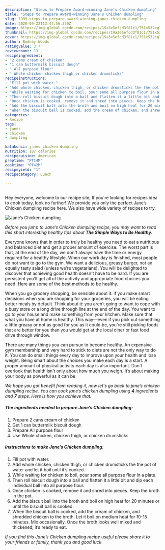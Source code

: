 ```yaml
---
description: "Steps to Prepare Award-winning Jane’s Chicken dumpling"
title: "Steps to Prepare Award-winning Jane’s Chicken dumpling"
slug: 1999-steps-to-prepare-award-winning-janes-chicken-dumpling
date: 2020-09-22T13:47:56.350Z
image: https://img-global.cpcdn.com/recipes/19a3e5efcd3f81c1/751x532cq70/janes-chicken-dumpling-recipe-main-photo.jpg
thumbnail: https://img-global.cpcdn.com/recipes/19a3e5efcd3f81c1/751x532cq70/janes-chicken-dumpling-recipe-main-photo.jpg
cover: https://img-global.cpcdn.com/recipes/19a3e5efcd3f81c1/751x532cq70/janes-chicken-dumpling-recipe-main-photo.jpg
author: Rodney Woods
ratingvalue: 3.7
reviewcount: 13
recipeingredient:
- "2 cans cream of chicken"
- "1 can buttermilk biscuit dough"
- " All purpose flour"
- " Whole chicken chicken thigh or chicken drumsticks"
recipeinstructions:
- "Fill pot with water."
- "Add whole chicken, chicken thigh, or chicken drumsticks the the pot of water and let it boil until it’s cooked."
- "While waiting for chicken to boil, pour some all purpose flour in a plate."
- "Then roll biscuit dough into a ball and flatten it a little bit and dip each individual ball into all purpose flour."
- "Once chicken is cooked, remove it and shred into pieces. Keep the broth in the pot."
- "Add the biscuit ball into the broth and boil on high heat for 20 minutes or until the biscuit ball is cooked."
- "When the biscuit ball is cooked, add the cream of chicken, and shredded chicken to the broth. Let it boil on medium heat for 10-15 minutes. Mix occasionally. Once the broth looks well mixed and thickened, it’s ready to eat."
categories:
- Recipe
tags:
- janes
- chicken
- dumpling

katakunci: janes chicken dumpling 
nutrition: 107 calories
recipecuisine: American
preptime: "PT14M"
cooktime: "PT42M"
recipeyield: "1"
recipecategory: Lunch

---
```

<br>
Hey everyone, welcome to our recipe site, If you're looking for recipes idea to cook today, look no further! We provide you only the perfect Jane’s Chicken dumpling recipe here. We also have wide variety of recipes to try.
<br>


![Jane’s Chicken dumpling](https://img-global.cpcdn.com/recipes/19a3e5efcd3f81c1/751x532cq70/janes-chicken-dumpling-recipe-main-photo.jpg)

<i>Before you jump to Jane’s Chicken dumpling recipe, you may want to read this short interesting healthy tips about <strong>The Simple Ways to Be Healthy</strong>.</i>

Everyone knows that in order to truly be healthy you need to eat a nutritious and balanced diet and get a proper amount of exercise. The worst part is that, at the end of the day, we don't always have the time or energy required for a healthy lifestyle. When our work day is finished, most people do not want to go to the gym. We want a delicious, greasy burger, not an equally tasty salad (unless we’re vegetarians). You will be delighted to discover that achieving good health doesn't have to be hard. If you are persistent you'll get all of the activity and appropriate food choices you need. Here are some of the best methods to be healthy.

When you go grocery shopping, be sensible about it. If you make smart decisions when you are shopping for your groceries, you will be eating better meals by default. Think about it: you aren’t going to want to cope with a busy store or a long drive through line at the end of the day. You want to go to your house and make something from your kitchen. Make sure that what you have at home is healthy. This way—even if you pick out something a little greasy or not as good for you as it could be, you’re still picking foods that are better for you than you would get at the local diner or fast food drive through window.

There are many things you can pursue to become healthy. An expensive gym membership and very hard to stick to diets are not the only way to do it. You can do small things every day to improve upon your health and lose weight. Being smart about the choices you make each day is a start. A proper amount of physical activity each day is also important. Don't overlook that health isn't only about how much you weigh. It’s about making your body as powerful as it can be. 


<i>We hope you got benefit from reading it, now let's go back to jane’s chicken dumpling recipe. You can cook jane’s chicken dumpling using <strong>4</strong> ingredients and <strong>7</strong> steps. Here is how you achieve that.
</i>

##### The ingredients needed to prepare Jane’s Chicken dumpling:

1. Prepare 2 cans cream of chicken
1. Get 1 can buttermilk biscuit dough
1. Prepare  All purpose flour
1. Use  Whole chicken, chicken thigh, or chicken drumsticks


##### Instructions to make Jane’s Chicken dumpling:

1. Fill pot with water.
1. Add whole chicken, chicken thigh, or chicken drumsticks the the pot of water and let it boil until it’s cooked.
1. While waiting for chicken to boil, pour some all purpose flour in a plate.
1. Then roll biscuit dough into a ball and flatten it a little bit and dip each individual ball into all purpose flour.
1. Once chicken is cooked, remove it and shred into pieces. Keep the broth in the pot.
1. Add the biscuit ball into the broth and boil on high heat for 20 minutes or until the biscuit ball is cooked.
1. When the biscuit ball is cooked, add the cream of chicken, and shredded chicken to the broth. Let it boil on medium heat for 10-15 minutes. Mix occasionally. Once the broth looks well mixed and thickened, it’s ready to eat.


<i>If you find this Jane’s Chicken dumpling recipe useful please share it to your friends or family, thank you and good luck.</i>
